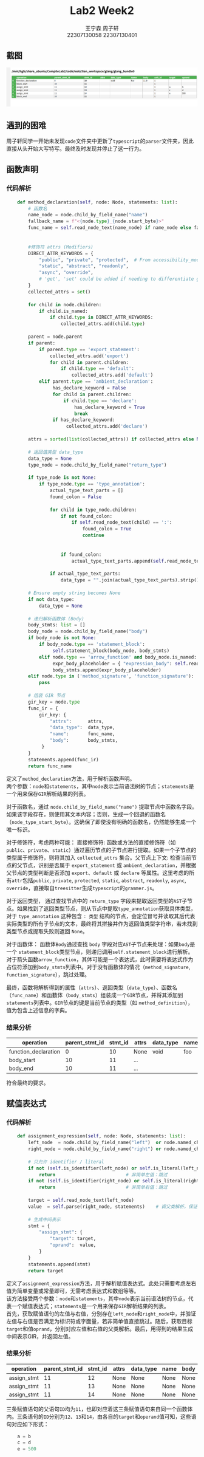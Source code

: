 # <center>Lab2 Week2</center>
<center>王宁森 周子轩</center>
<center>22307130058 22307130401</center>

## 截图

<img src = "image/1.png">

## 遇到的困难

周子轩同学一开始未发现`code`文件夹中更新了`typescript`的`parser`文件夹，因此直接从头开始大写特写。最终及时发现并停止了这一行为。

## 函数声明

### 代码解析

```python
    def method_declaration(self, node: Node, statements: list):
        # 函数名
        name_node = node.child_by_field_name("name")
        fallback_name = f"<{node.type}_{node.start_byte}>"
        func_name = self.read_node_text(name_node) if name_node else fallback_name


        #修饰符 attrs (Modifiers)
        DIRECT_ATTR_KEYWORDS = {
            "public", "private", "protected",  # From accessibility_modifier choice
            "static", "abstract", "readonly",
            "async", "override",
            # 'get', 'set' could be added if needing to differentiate getters/setters
        }
        collected_attrs = set()

        for child in node.children:
            if child.is_named:
                if child.type in DIRECT_ATTR_KEYWORDS:
                    collected_attrs.add(child.type)

        parent = node.parent
        if parent:
            if parent.type == 'export_statement':
                collected_attrs.add('export')
                for child in parent.children:
                    if child.type == 'default':
                        collected_attrs.add('default')
            elif parent.type == 'ambient_declaration':
                 has_declare_keyword = False
                 for child in parent.children:
                     if child.type == 'declare':
                         has_declare_keyword = True
                         break
                 if has_declare_keyword:
                      collected_attrs.add('declare')

        attrs = sorted(list(collected_attrs)) if collected_attrs else None

        # 返回值类型 data_type
        data_type = None
        type_node = node.child_by_field_name("return_type")

        if type_node is not None:
            if type_node.type == 'type_annotation':
                actual_type_text_parts = []
                found_colon = False

                for child in type_node.children:
                    if not found_colon:
                        if self.read_node_text(child) == ':':
                            found_colon = True
                            continue
                    

                    if found_colon:
                        actual_type_text_parts.append(self.read_node_text(child))

                if actual_type_text_parts:
                    data_type = "".join(actual_type_text_parts).strip()
        
        # Ensure empty string becomes None
        if not data_type:
            data_type = None

        # 递归解析函数体 (Body)
        body_stmts: list = []
        body_node = node.child_by_field_name("body")
        if body_node is not None:
            if body_node.type == 'statement_block':
                 self.statement_block(body_node, body_stmts)
            elif node.type == 'arrow_function' and body_node.is_named:
                 expr_body_placeholder = { "expression_body": self.read_node_text(body_node) }
                 body_stmts.append(expr_body_placeholder)
        elif node.type in ('method_signature', 'function_signature'):
            pass

        # 组装 GIR 节点
        gir_key = node.type
        func_ir = {
            gir_key: {
                "attrs":      attrs,
                "data_type":  data_type,
                "name":       func_name,
                "body":       body_stmts,
             }
        }
        statements.append(func_ir)
        return func_name

```

定义了`method_declaration`方法，用于解析函数声明。  
两个参数：`node`和`statements`，其中`node`表示当前语法树的节点；`statements`是一个用来保存`GIR`解析结果的列表。  

对于函数名，通过 `node.child_by_field_name("name")` 提取节点中函数名字段。如果该字段存在，则使用其文本内容；否则，生成一个回退的函数名（`node_type_start_byte`）。这确保了即使没有明确的函数名，仍然能够生成一个唯一标识。

对于修饰符，考虑两种可能：
直接修饰符: 函数或方法的直接修饰符（如 `public`、`private`、`static`）通过遍历节点的子节点进行提取。如果一个子节点的类型属于修饰符，则将其加入 `collected_attrs` 集合。父节点上下文: 检查当前节点的父节点，识别是否属于 `export_statement` 或 `ambient_declaration`，并根据父节点的类型判断是否添加 `export`、`default` 或 `declare` 等属性。这里考虑的所有`attr`包括`public`, `private`, `protected`, `static`, `abstract`, `readonly`, `async`, `override`，直接取自`treesitter`生成`typescript`的`grammer.js`。

对于返回类型，
通过查找节点中的 `return_type` 字段来提取返回类型的`AST`子节点。如果找到了返回类型节点，则从节点中提取`type_annotation`获取具体类型，对于 `type_annotation` 这种包含 `: 类型` 结构的节点，会定位冒号并读取其后代表实际类型的所有子节点的文本，最终将其拼接并作为返回值类型字符串，若未找到类型节点或提取失败则返回 `None`。

对于函数体：
函数体`Body`通过查找 `body` 字段对应`AST`子节点来处理：如果`body`是一个 `statement_block`类型节点，则递归调用`self.statement_block`进行解析。对于箭头函数`arrow_function`，其体可能是一个表达式，此时需要将表达式作为占位符添加到`body_stmts`列表中。对于没有函数体的情况（`method_signature`, ` function_signature`），跳过处理。

最终，函数将解析得到的属性（`attrs`）、返回类型（`data_type`）、函数名（`func_name`）和函数体（`body_stmts`）组装成一个`GIR`节点，并将其添加到 `statements`列表中。`GIR`节点的键是当前节点的类型（如 `method_definition`），值为包含上述信息的字典。

### 结果分析

| operation    | parent_stmt_id | stmt_id | attrs | data_type | name | body | unit_id | target | operand |
|--------------|----------------|---------|-------|-----------|------|------|---------|--------|---------|
| function_declaration  | 0           | 10      | None  | void      | foo | 11.0 | None      | None     | None       |
|body_start|10|11|...|
|body_end|10|11|...|

符合最终的要求。

## 赋值表达式  

### 代码解析  

```python
    def assignment_expression(self, node: Node, statements: list):
        left_node  = node.child_by_field_name("left")  or node.named_children[0]
        right_node = node.child_by_field_name("right") or node.named_children[-1]

        # 只允许 identifier / literal
        if not (self.is_identifier(left_node) or self.is_literal(left_node)):
            return                          # 非简单左值：跳过
        if not (self.is_identifier(right_node) or self.is_literal(right_node)):
            return                          # 非简单右值：跳过

        target = self.read_node_text(left_node)
        value  = self.parse(right_node, statements)    # 调父类解析，保证字符串字面量等被处理

        # 生成中间表示
        stmt = {
            "assign_stmt": {
                "target": target,
                "oprand":  value,
            }
        }
        statements.append(stmt)
        return target     
```

定义了`assignment_expression`方法，用于解析赋值表达式。此处只需要考虑左右值为简单变量或常量即可，无需考虑表达式和数组等等。  
该方法接受两个参数：`node`和`statements`，其中`node`表示当前语法树的节点，代表一个赋值表达式；`statements`是一个用来保存`GIR`解析结果的列表。  
首先，获取赋值语句的左值与右值，分别存在`left_node`和`right_node`中，并验证左值与右值是否满足为标识符或字面量，若非简单值直接跳过。随后，获取目标`target`和值`oprand`，分别对应左值和右值的父类解析。最后，用得到的结果生成中间表示GIR，并返回左值。  

### 结果分析  

| operation    | parent_stmt_id | stmt_id | attrs | data_type | name | body | unit_id | target | operand |
|--------------|----------------|---------|-------|-----------|------|------|---------|--------|---------|
| assign_stmt  | 11             | 12      | None  | None      | None | None | 1       | a      | b       |
| assign_stmt  | 11             | 13      | None  | None      | None | None | 1       | c      | d       |
| assign_stmt  | 11             | 14      | None  | None      | None | None | 1       | e      | 500     |

三条赋值语句的父语句`ID`均为`11`，也即对应着这三条赋值语句来自同一个函数体内。三条语句的`ID`分别为`12`、`13`和`14`，由各自的`target`和`operand`值可知，这些语句对应如下形式：  

```typescript
    a = b
    c = d
    e = 500
```
